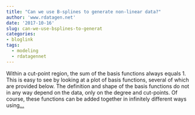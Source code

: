 ```yaml
---
title: "Can we use B-splines to generate non-linear data?"
author: 'www.rdatagen.net'
date: '2017-10-16'
slug: can-we-use-bsplines-to-generat
categories:
- bloglink
tags:
  - modeling
  - rdatagennet
---
```


Within a cut-point region, the sum of the basis functions always equals 1. This is easy to see by looking at a plot of basis functions, several of which are provided below. The definition and shape of the basis functions do not in any way depend on the data, only on the degree and cut-points. Of course, these functions can be added together in infinitely different ways using[... <i class="fas fa-external-link-alt"></i>](https://www.rdatagen.net/post/generating-non-linear-data-using-b-splines/)


